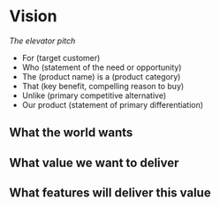 # Vision

*The elevator pitch*

* For (target customer)
* Who (statement of the need or opportunity)
* The (product name) is a (product category)
* That (key benefit, compelling reason to buy)
* Unlike (primary competitive alternative)
* Our product (statement of primary differentiation) 

## What the world wants

## What value we want to deliver

## What features will deliver this value
